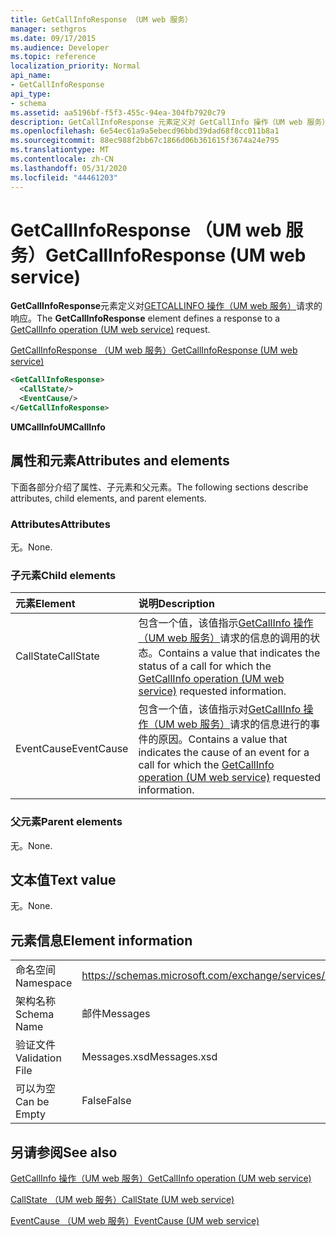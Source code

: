 ```yaml
---
title: GetCallInfoResponse （UM web 服务）
manager: sethgros
ms.date: 09/17/2015
ms.audience: Developer
ms.topic: reference
localization_priority: Normal
api_name:
- GetCallInfoResponse
api_type:
- schema
ms.assetid: aa5196bf-f5f3-455c-94ea-304fb7920c79
description: GetCallInfoResponse 元素定义对 GetCallInfo 操作（UM web 服务）请求的响应。
ms.openlocfilehash: 6e54ec61a9a5ebecd96bbd39dad68f8cc011b8a1
ms.sourcegitcommit: 88ec988f2bb67c1866d06b361615f3674a24e795
ms.translationtype: MT
ms.contentlocale: zh-CN
ms.lasthandoff: 05/31/2020
ms.locfileid: "44461203"
---
```

# <a name="getcallinforesponse-um-web-service"></a><span data-ttu-id="43fb1-103">GetCallInfoResponse （UM web 服务）</span><span class="sxs-lookup"><span data-stu-id="43fb1-103">GetCallInfoResponse (UM web service)</span></span>

<span data-ttu-id="43fb1-104">**GetCallInfoResponse**元素定义对[GETCALLINFO 操作（UM web 服务）](getcallinfo-operation-um-web-service.md)请求的响应。</span><span class="sxs-lookup"><span data-stu-id="43fb1-104">The **GetCallInfoResponse** element defines a response to a [GetCallInfo operation (UM web service)](getcallinfo-operation-um-web-service.md) request.</span></span> 
  
[<span data-ttu-id="43fb1-105">GetCallInfoResponse （UM web 服务）</span><span class="sxs-lookup"><span data-stu-id="43fb1-105">GetCallInfoResponse (UM web service)</span></span>](getcallinforesponse-um-web-service.md)
  
```xml
<GetCallInfoResponse>
  <CallState/>
  <EventCause/>
</GetCallInfoResponse>
```

 <span data-ttu-id="43fb1-106">**UMCallInfo**</span><span class="sxs-lookup"><span data-stu-id="43fb1-106">**UMCallInfo**</span></span>
## <a name="attributes-and-elements"></a><span data-ttu-id="43fb1-107">属性和元素</span><span class="sxs-lookup"><span data-stu-id="43fb1-107">Attributes and elements</span></span>

<span data-ttu-id="43fb1-108">下面各部分介绍了属性、子元素和父元素。</span><span class="sxs-lookup"><span data-stu-id="43fb1-108">The following sections describe attributes, child elements, and parent elements.</span></span>
  
### <a name="attributes"></a><span data-ttu-id="43fb1-109">Attributes</span><span class="sxs-lookup"><span data-stu-id="43fb1-109">Attributes</span></span>

<span data-ttu-id="43fb1-110">无。</span><span class="sxs-lookup"><span data-stu-id="43fb1-110">None.</span></span>
  
### <a name="child-elements"></a><span data-ttu-id="43fb1-111">子元素</span><span class="sxs-lookup"><span data-stu-id="43fb1-111">Child elements</span></span>

|<span data-ttu-id="43fb1-112">**元素**</span><span class="sxs-lookup"><span data-stu-id="43fb1-112">**Element**</span></span>|<span data-ttu-id="43fb1-113">**说明**</span><span class="sxs-lookup"><span data-stu-id="43fb1-113">**Description**</span></span>|
|:-----|:-----|
|<span data-ttu-id="43fb1-114">CallState</span><span class="sxs-lookup"><span data-stu-id="43fb1-114">CallState</span></span>  <br/> |<span data-ttu-id="43fb1-115">包含一个值，该值指示[GetCallInfo 操作（UM web 服务）](getcallinfo-operation-um-web-service.md)请求的信息的调用的状态。</span><span class="sxs-lookup"><span data-stu-id="43fb1-115">Contains a value that indicates the status of a call for which the [GetCallInfo operation (UM web service)](getcallinfo-operation-um-web-service.md) requested information.</span></span>  <br/> |
|<span data-ttu-id="43fb1-116">EventCause</span><span class="sxs-lookup"><span data-stu-id="43fb1-116">EventCause</span></span>  <br/> |<span data-ttu-id="43fb1-117">包含一个值，该值指示对[GetCallInfo 操作（UM web 服务）](getcallinfo-operation-um-web-service.md)请求的信息进行的事件的原因。</span><span class="sxs-lookup"><span data-stu-id="43fb1-117">Contains a value that indicates the cause of an event for a call for which the [GetCallInfo operation (UM web service)](getcallinfo-operation-um-web-service.md) requested information.</span></span>  <br/> |
   
### <a name="parent-elements"></a><span data-ttu-id="43fb1-118">父元素</span><span class="sxs-lookup"><span data-stu-id="43fb1-118">Parent elements</span></span>

<span data-ttu-id="43fb1-119">无。</span><span class="sxs-lookup"><span data-stu-id="43fb1-119">None.</span></span>
  
## <a name="text-value"></a><span data-ttu-id="43fb1-120">文本值</span><span class="sxs-lookup"><span data-stu-id="43fb1-120">Text value</span></span>

<span data-ttu-id="43fb1-121">无。</span><span class="sxs-lookup"><span data-stu-id="43fb1-121">None.</span></span>
  
## <a name="element-information"></a><span data-ttu-id="43fb1-122">元素信息</span><span class="sxs-lookup"><span data-stu-id="43fb1-122">Element information</span></span>

|||
|:-----|:-----|
|<span data-ttu-id="43fb1-123">命名空间</span><span class="sxs-lookup"><span data-stu-id="43fb1-123">Namespace</span></span>  <br/> |https://schemas.microsoft.com/exchange/services/2006/messages  <br/> |
|<span data-ttu-id="43fb1-124">架构名称</span><span class="sxs-lookup"><span data-stu-id="43fb1-124">Schema Name</span></span>  <br/> |<span data-ttu-id="43fb1-125">邮件</span><span class="sxs-lookup"><span data-stu-id="43fb1-125">Messages</span></span>  <br/> |
|<span data-ttu-id="43fb1-126">验证文件</span><span class="sxs-lookup"><span data-stu-id="43fb1-126">Validation File</span></span>  <br/> |<span data-ttu-id="43fb1-127">Messages.xsd</span><span class="sxs-lookup"><span data-stu-id="43fb1-127">Messages.xsd</span></span>  <br/> |
|<span data-ttu-id="43fb1-128">可以为空</span><span class="sxs-lookup"><span data-stu-id="43fb1-128">Can be Empty</span></span>  <br/> |<span data-ttu-id="43fb1-129">False</span><span class="sxs-lookup"><span data-stu-id="43fb1-129">False</span></span>  <br/> |
   
## <a name="see-also"></a><span data-ttu-id="43fb1-130">另请参阅</span><span class="sxs-lookup"><span data-stu-id="43fb1-130">See also</span></span>



[<span data-ttu-id="43fb1-131">GetCallInfo 操作（UM web 服务）</span><span class="sxs-lookup"><span data-stu-id="43fb1-131">GetCallInfo operation (UM web service)</span></span>](getcallinfo-operation-um-web-service.md)
  
[<span data-ttu-id="43fb1-132">CallState （UM web 服务）</span><span class="sxs-lookup"><span data-stu-id="43fb1-132">CallState (UM web service)</span></span>](callstate-um-web-service.md)
  
[<span data-ttu-id="43fb1-133">EventCause （UM web 服务）</span><span class="sxs-lookup"><span data-stu-id="43fb1-133">EventCause (UM web service)</span></span>](eventcause-um-web-service.md)


